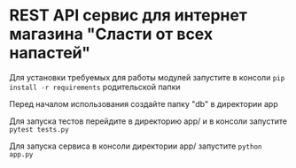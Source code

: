 # REST API сервис для интернет магазина "Сласти от всех напастей"
Для установки требуемых для работы модулей запустите в консоли
```pip install -r requirements``` родительской папки

Перед началом использования создайте папку "db" в директории app

Для запуска тестов перейдите в директорию app/ и в консоли запустите
```pytest tests.py```

Для запуска сервиса в консоли директории app/ запустите ```python app.py```
